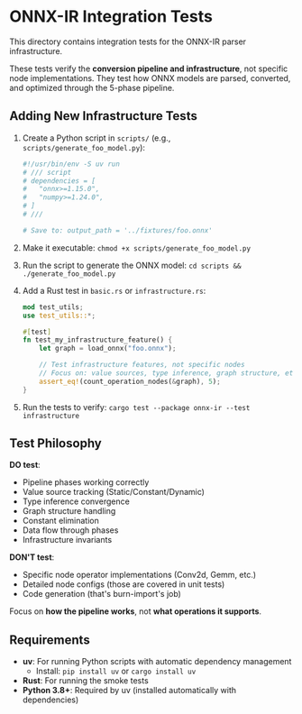 # ONNX-IR Integration Tests

This directory contains integration tests for the ONNX-IR parser infrastructure.

These tests verify the **conversion pipeline and infrastructure**, not specific node
implementations. They test how ONNX models are parsed, converted, and optimized through the 5-phase
pipeline.

## Adding New Infrastructure Tests

1. Create a Python script in `scripts/` (e.g., `scripts/generate_foo_model.py`):

   ```python
   #!/usr/bin/env -S uv run
   # /// script
   # dependencies = [
   #   "onnx>=1.15.0",
   #   "numpy>=1.24.0",
   # ]
   # ///

   # Save to: output_path = '../fixtures/foo.onnx'
   ```

2. Make it executable: `chmod +x scripts/generate_foo_model.py`

3. Run the script to generate the ONNX model: `cd scripts && ./generate_foo_model.py`

4. Add a Rust test in `basic.rs` or `infrastructure.rs`:

   ```rust
   mod test_utils;
   use test_utils::*;

   #[test]
   fn test_my_infrastructure_feature() {
       let graph = load_onnx("foo.onnx");

       // Test infrastructure features, not specific nodes
       // Focus on: value sources, type inference, graph structure, etc.
       assert_eq!(count_operation_nodes(&graph), 5);
   }
   ```

5. Run the tests to verify: `cargo test --package onnx-ir --test infrastructure`

## Test Philosophy

**DO test**:

- Pipeline phases working correctly
- Value source tracking (Static/Constant/Dynamic)
- Type inference convergence
- Graph structure handling
- Constant elimination
- Data flow through phases
- Infrastructure invariants

**DON'T test**:

- Specific node operator implementations (Conv2d, Gemm, etc.)
- Detailed node configs (those are covered in unit tests)
- Code generation (that's burn-import's job)

Focus on **how the pipeline works**, not **what operations it supports**.

## Requirements

- **uv**: For running Python scripts with automatic dependency management
  - Install: `pip install uv` or `cargo install uv`
- **Rust**: For running the smoke tests
- **Python 3.8+**: Required by uv (installed automatically with dependencies)
